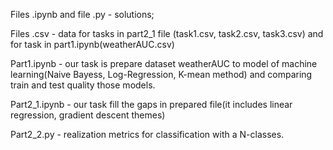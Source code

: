 Files .ipynb and file .py - solutions; 

Files .csv - data for tasks in part2_1 file (task1.csv, task2.csv, task3.csv) and for task in part1.ipynb(weatherAUC.csv)

Part1.ipynb - our task is prepare dataset weatherAUC to model of machine learning(Naive Bayess, Log-Regression, K-mean method) and comparing train and test quality those models.

Part2_1.ipynb - our task fill the gaps in prepared file(it includes linear regression, gradient descent themes)

Part2_2.py - realization metrics for classification with a N-classes.
